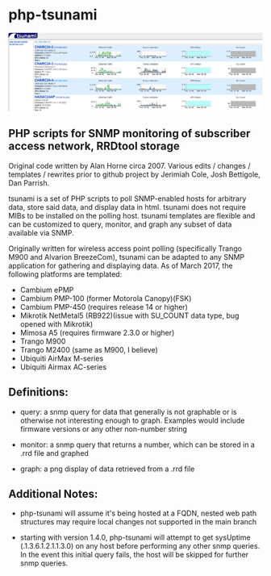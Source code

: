 # php-tsunami

![picture alt](https://github.com/danpalamo/php-tsunami/blob/master/misc/tsunami-front.png "tsunami-front.png")

## PHP scripts for SNMP monitoring of subscriber access network, RRDtool storage

Original code written by Alan Horne circa 2007. Various edits / changes / templates / rewrites prior to github project by Jerimiah Cole, Josh Bettigole, Dan Parrish.

tsunami is a set of PHP scripts to poll SNMP-enabled hosts for arbitrary data, store said data, and display data in html. tsunami does not require MIBs to be installed on the polling host. tsunami templates are flexible and can be customized to query, monitor, and graph any subset of data available via SNMP.

Originally written for wireless access point polling (specifically Trango M900 and Alvarion BreezeCom), tsunami can be adapted to any SNMP application for gathering and displaying data. As of March 2017, the following platforms are templated:

* Cambium ePMP
* Cambium PMP-100 (former Motorola Canopy)(FSK)
* Cambium PMP-450 (requires release 14 or higher)
* Mikrotik NetMetal5 (RB922)(issue with SU_COUNT data type, bug opened with Mikrotik)
* Mimosa A5 (requires firmware 2.3.0 or higher)
* Trango M900
* Trango M2400 (same as M900, I believe)
* Ubiquiti AirMax M-series
* Ubiquiti Airmax AC-series

## Definitions:

* query: a snmp query for data that generally is not graphable or is otherwise not interesting enough to graph. Examples would include firmware versions or any other non-number string

* monitor: a snmp query that returns a number, which can be stored in a .rrd file and graphed

* graph: a png display of data retrieved from a .rrd file

## Additional Notes:

* php-tsunami will assume it's being hosted at a FQDN, nested web path structures may require local changes not supported in the main branch

* starting with version 1.4.0, php-tsunami will attempt to get sysUptime (.1.3.6.1.2.1.1.3.0) on any host before performing any other snmp queries. In the event this initial query fails, the host will be skipped for further snmp queries.
###
